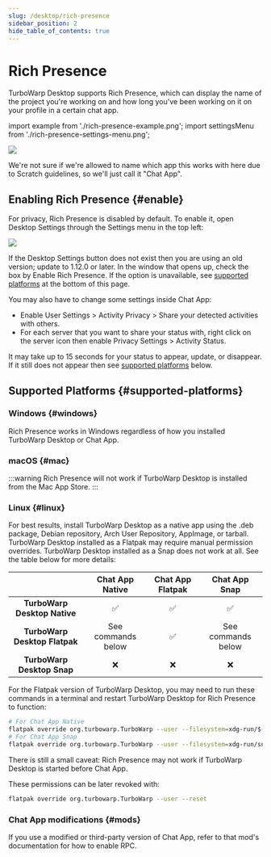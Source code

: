 ```yaml
---
slug: /desktop/rich-presence
sidebar_position: 2
hide_table_of_contents: true
---
```


# Rich Presence

TurboWarp Desktop supports Rich Presence, which can display the name of the project you're working on and how long you've been working on it on your profile in a certain chat app.

import example from './rich-presence-example.png';
import settingsMenu from './rich-presence-settings-menu.png';

<p><img src={example} height={97} width={295} /></p>

We're not sure if we're allowed to name which app this works with here due to Scratch guidelines, so we'll just call it "Chat App".

## Enabling Rich Presence {#enable}

For privacy, Rich Presence is disabled by default. To enable it, open Desktop Settings through the Settings menu in the top left:

<p><img src={settingsMenu} height={596/2} width={632/2} /></p>

If the Desktop Settings button does not exist then you are using an old version; update to 1.12.0 or later. In the window that opens up, check the box by Enable Rich Presence. If the option is unavailable, see [supported platforms](#supported-platforms) at the bottom of this page.

You may also have to change some settings inside Chat App:

 - Enable User Settings > Activity Privacy > Share your detected activities with others.
 - For each server that you want to share your status with, right click on the server icon then enable Privacy Settings > Activity Status.

It may take up to 15 seconds for your status to appear, update, or disappear. If it still does not appear then see [supported platforms](#supported-platforms) below.

## Supported Platforms {#supported-platforms}

### Windows {#windows}

Rich Presence works in Windows regardless of how you installed TurboWarp Desktop or Chat App.

### macOS {#mac}

:::warning
Rich Presence will not work if TurboWarp Desktop is installed from the Mac App Store.
:::

### Linux {#linux}

For best results, install TurboWarp Desktop as a native app using the .deb package, Debian repository, Arch User Repository, AppImage, or tarball. TurboWarp Desktop installed as a Flatpak may require manual permission overrides. TurboWarp Desktop installed as a Snap does not work at all. See the table below for more details:

| | Chat App Native | Chat App Flatpak | Chat App Snap |
| :-: | :-: | :-: | :-: |
| **TurboWarp Desktop Native** | ✅ | ✅ | ✅ |
| **TurboWarp Desktop Flatpak** | See commands below | ✅ | See commands below |
| **TurboWarp Desktop Snap** | ❌ | ❌ | ❌ |

For the Flatpak version of TurboWarp Desktop, you may need to run these commands in a terminal and restart TurboWarp Desktop for Rich Presence to function:

```bash
# For Chat App Native
flatpak override org.turbowarp.TurboWarp --user --filesystem=xdg-run/$(printf "\x64\x69\x73\x63\x6f\x72\x64")-ipc-{0..9}
# For Chat App Snap
flatpak override org.turbowarp.TurboWarp --user --filesystem=xdg-run/snap.$(printf "\x64\x69\x73\x63\x6f\x72\x64"):create
```

There is still a small caveat: Rich Presence may not work if TurboWarp Desktop is started before Chat App.

These permissions can be later revoked with:

```bash
flatpak override org.turbowarp.TurboWarp --user --reset
```

### Chat App modifications {#mods}

If you use a modified or third-party version of Chat App, refer to that mod's documentation for how to enable RPC.

